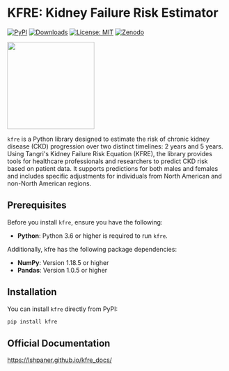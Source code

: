 # KFRE: Kidney Failure Risk Estimator

[![PyPI](https://img.shields.io/pypi/v/kfre.svg)](https://pypi.org/project/kfre/)
[![Downloads](https://pepy.tech/badge/kfre)](https://pepy.tech/project/kfre)
[![License: MIT](https://img.shields.io/badge/License-MIT-yellow.svg)](https://github.com/lshpaner/kfre/tree/main?tab=License-1-ov-file)
[![Zenodo](https://zenodo.org/badge/DOI/10.5281/zenodo.11100222.svg)](https://doi.org/10.5281/zenodo.11100222)

<img src="https://raw.githubusercontent.com/lshpaner/lshpaner.github.io/main/docs/kfre_docs/_static/kfre_logo.svg?token=GHSAT0AAAAAACQTRN6VMOSVD5HGPUNSZQUQZRV6EQQ" width="200" style="border: none; outline: none; box-shadow: none;" oncontextmenu="return false;">


`kfre` is a Python library designed to estimate the risk of chronic kidney disease (CKD) progression over two distinct timelines: 2 years and 5 years. Using Tangri's Kidney Failure Risk Equation (KFRE), the library provides tools for healthcare professionals and researchers to predict CKD risk based on patient data. It supports predictions for both males and females and includes specific adjustments for individuals from North American and non-North American regions.

## Prerequisites
Before you install `kfre`, ensure you have the following:

- **Python**: Python 3.6 or higher is required to run `kfre`.

Additionally, kfre has the following package dependencies:

- **NumPy**: Version 1.18.5 or higher
- **Pandas**: Version 1.0.5 or higher


## Installation

You can install `kfre` directly from PyPI:

```bash
pip install kfre
```

## Official Documentation

https://lshpaner.github.io/kfre_docs/